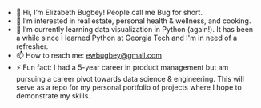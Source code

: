 - 👋 Hi, I’m Elizabeth Bugbey! People call me Bug for short.
- 👀 I’m interested in real estate, personal health & wellness, and cooking.
- 🌱 I’m currently learning data visualization in Python (again!). It has been a while since I learned Python at Georgia Tech and I'm in need of a refresher.
- 📫 How to reach me: ewbugbey@gmail.com
- ⚡ Fun fact: I had a 5-year career in product management but am pursuing a career pivot towards data science & engineering. This will serve as a repo for my personal portfolio of projects where I hope to demonstrate my skills.
